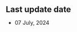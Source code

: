 <h1 id="date"></h1>

<h2 style="margin: 60px 0px 10px;">Last update date</h2>

<ul>
  <li>
    07 July, 2024
  </li>
 
</ul>
